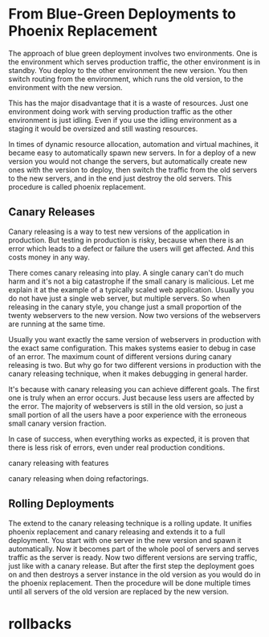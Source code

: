 # From Blue-Green Deployments to Phoenix Replacement

The approach of blue green deployment involves two environments. One
is the environment which serves production traffic, the other
environment is in standby. You deploy to the other environment the new
version. You then switch routing from the environment, which runs the old
version, to the environment with the new version.

This has the major disadvantage that it is a waste of resources. Just
one environment doing work with serving production traffic as the
other environment is just idling. Even if you use the idling
environment as a staging it would be oversized and still wasting
resources.

In times of dynamic resource allocation, automation and virtual
machines, it became easy to automatically spawn new servers. In for a
deploy of a new version you would not change the servers, but
automatically create new ones with the version to deploy, then switch
the traffic from the old servers to the new servers, and in the end
just destroy the old servers. This procedure is called phoenix
replacement.


## Canary Releases

Canary releasing is a way to test new versions of the application in
production. But testing in production is risky, because when there is
an error which leads to a defect or failure the users will get
affected. And this costs money in any way.

There comes canary releasing into play. A single canary can't do much
harm and it's not a big catastrophe if the small canary is
malicious. Let me explain it at the example of a typically scaled web
application. Usually you do not have just a single web server, but
multiple servers. So when releasing in the canary style, you change
just a small proportion of the twenty webservers to the new
version. Now two versions of the webservers are running at the same
time.

Usually you want exactly the same version of webservers in production
with the exact same configuration. This makes systems easier to debug
in case of an error. The maximum count of different versions during
canary releasing is two. But why go for two different versions in
production with the canary releasing technique, when it makes
debugging in general harder.

It's because with canary releasing you can achieve different
goals. The first one is truly when an error occurs. Just because less
users are affected by the error. The majority of webservers is still
in the old version, so just a small portion of all the users have a
poor experience with the erroneous small canary version fraction.

In case of success, when everything works as expected, it is proven
that there is less risk of errors, even under real production
conditions.

canary releasing with features

canary releasing when doing refactorings.

## Rolling Deployments

The extend to the canary releasing technique is a rolling update. It
unifies phoenix replacement and canary releasing and extends it to a
full deployment. You start with one server in the new version and
spawn it automatically. Now it becomes part of the whole pool of
servers and serves traffic as the server is ready. Now two different
versions are serving traffic, just like with a canary release. But
after the first step the deployment goes on and then destroys a server
instance in the old version as you would do in the phoenix
replacement. Then the procedure will be done multiple times until all
servers of the old version are replaced by the new version.

# rollbacks
